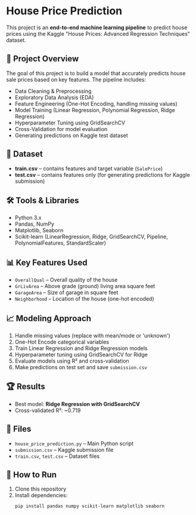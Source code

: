 # House Price Prediction

This project is an **end-to-end machine learning pipeline** to predict house prices using the Kaggle "House Prices: Advanced Regression Techniques" dataset.

## 🚀 Project Overview
The goal of this project is to build a model that accurately predicts house sale prices based on key features. The pipeline includes:

- Data Cleaning & Preprocessing  
- Exploratory Data Analysis (EDA)  
- Feature Engineering (One-Hot Encoding, handling missing values)  
- Model Training (Linear Regression, Polynomial Regression, Ridge Regression)  
- Hyperparameter Tuning using GridSearchCV  
- Cross-Validation for model evaluation  
- Generating predictions on Kaggle test dataset  

## 📂 Dataset
- **train.csv** – contains features and target variable (`SalePrice`)  
- **test.csv** – contains features only (for generating predictions for Kaggle submission)  

## 🛠 Tools & Libraries
- Python 3.x  
- Pandas, NumPy  
- Matplotlib, Seaborn  
- Scikit-learn (LinearRegression, Ridge, GridSearchCV, Pipeline, PolynomialFeatures, StandardScaler)  

## 📊 Key Features Used
- `OverallQual` – Overall quality of the house  
- `GrLivArea` – Above grade (ground) living area square feet  
- `GarageArea` – Size of garage in square feet  
- `Neighborhood` – Location of the house (one-hot encoded)  

## 📈 Modeling Approach
1. Handle missing values (replace with mean/mode or 'unknown')  
2. One-Hot Encode categorical variables  
3. Train Linear Regression and Ridge Regression models  
4. Hyperparameter tuning using GridSearchCV for Ridge  
5. Evaluate models using R² and cross-validation  
6. Make predictions on test set and save `submission.csv`  

## 🏆 Results
- Best model: **Ridge Regression with GridSearchCV**  
- Cross-validated R²: ~0.719  

## 📂 Files
- `house_price_prediction.py` – Main Python script  
- `submission.csv` – Kaggle submission file  
- `train.csv`, `test.csv` – Dataset files  

## 📌 How to Run
1. Clone this repository  
2. Install dependencies:
   ```bash
   pip install pandas numpy scikit-learn matplotlib seaborn


    
